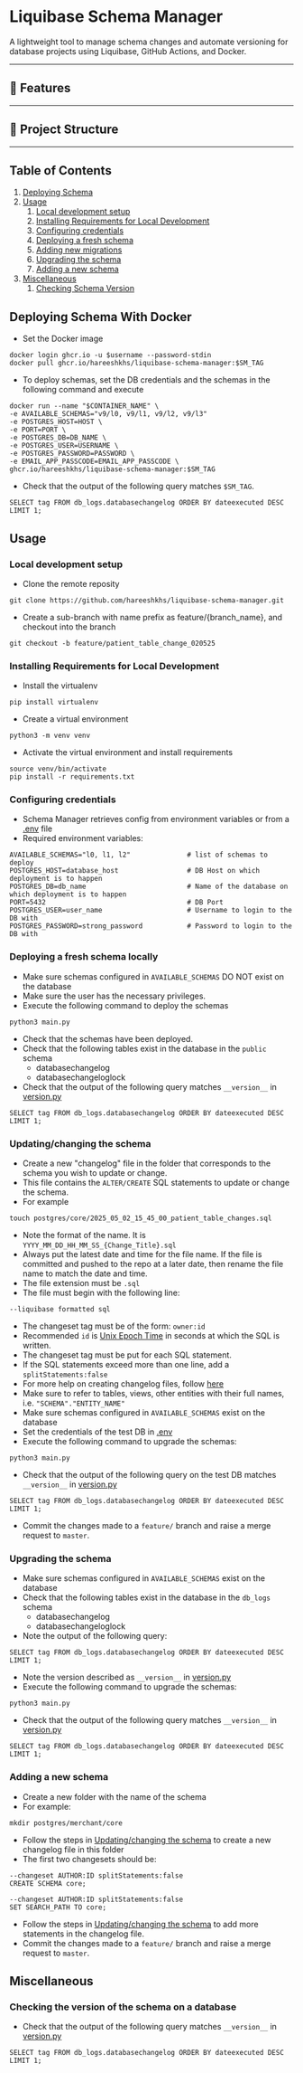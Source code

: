 # Liquibase Schema Manager

A lightweight tool to manage schema changes and automate versioning for database projects using Liquibase, GitHub Actions, and Docker.

---

## 🚀 Features
---

## 📁 Project Structure
---

## Table of Contents
1. [Deploying Schema](#deploying-schema-with-docker)
2. [Usage](#usage)
   1. [Local development setup](#local-development-setup)
   2. [Installing Requirements for Local Development](#installing-requirements-for-local-development)
   3. [Configuring credentials](#configuring-credentials)
   4. [Deploying a fresh schema](#deploying-a-fresh-schema-locally)
   5. [Adding new migrations](#updatingchanging-the-schema)
   6. [Upgrading the schema](#upgrading-the-schema)
   7. [Adding a new schema](#adding-a-new-schema)
3. [Miscellaneous](#miscellaneous)
    1. [Checking Schema Version](#checking-the-version-of-the-schema-on-a-database)

## Deploying Schema With Docker
- Set the Docker image
```shell script
docker login ghcr.io -u $username --password-stdin
docker pull ghcr.io/hareeshkhs/liquibase-schema-manager:$SM_TAG
```
- To deploy schemas, set the DB credentials and the schemas in the following command and execute 
```
docker run --name "$CONTAINER_NAME" \ 
-e AVAILABLE_SCHEMAS="v9/l0, v9/l1, v9/l2, v9/l3"
-e POSTGRES_HOST=HOST \ 
-e PORT=PORT \ 
-e POSTGRES_DB=DB_NAME \ 
-e POSTGRES_USER=USERNAME \ 
-e POSTGRES_PASSWORD=PASSWORD \ 
-e EMAIL_APP_PASSCODE=EMAIL_APP_PASSCODE \
ghcr.io/hareeshkhs/liquibase-schema-manager:$SM_TAG
```
- Check that the output of the following query matches `$SM_TAG`.
```
SELECT tag FROM db_logs.databasechangelog ORDER BY dateexecuted DESC LIMIT 1;
```
## Usage

### Local development setup
- Clone the remote reposity
```
git clone https://github.com/hareeshkhs/liquibase-schema-manager.git
```
- Create a sub-branch with name prefix as feature/{branch_name}, and checkout into the branch
```
git checkout -b feature/patient_table_change_020525
```

### Installing Requirements for Local Development
- Install the virtualenv
```
pip install virtualenv
```
- Create a virtual environment
```
python3 -m venv venv
```
- Activate the virtual environment and install requirements
```
source venv/bin/activate
pip install -r requirements.txt 
```
### Configuring credentials
- Schema Manager retrieves config from environment variables or from a [.env](.env) file
- Required environment variables:
```
AVAILABLE_SCHEMAS="l0, l1, l2"              # list of schemas to deploy
POSTGRES_HOST=database_host                 # DB Host on which deployment is to happen
POSTGRES_DB=db_name                         # Name of the database on which deployment is to happen
PORT=5432                                   # DB Port
POSTGRES_USER=user_name                     # Username to login to the DB with
POSTGRES_PASSWORD=strong_password           # Password to login to the DB with
```

### Deploying a fresh schema locally
- Make sure schemas configured in `AVAILABLE_SCHEMAS` DO NOT exist on the database
- Make sure the user has the necessary privileges.
- Execute the following command to deploy the schemas
```shell script
python3 main.py
```
- Check that the schemas have been deployed.
- Check that the following tables exist in the database in the `public` schema
    - databasechangelog
    - databasechangeloglock 
- Check that the output of the following query matches `__version__` in [version.py](version.py)
```shell script
SELECT tag FROM db_logs.databasechangelog ORDER BY dateexecuted DESC LIMIT 1;
```

### Updating/changing the schema
- Create a new "changelog" file in the folder that corresponds to the schema you wish to update or change.
- This file contains the `ALTER/CREATE` SQL statements to update or change the schema.
- For example
```shell script
touch postgres/core/2025_05_02_15_45_00_patient_table_changes.sql
```
- Note the format of the name. It is `YYYY_MM_DD_HH_MM_SS_{Change_Title}.sql`
- Always put the latest date and time for the file name. If the file is committed and pushed to the repo at a later date, then rename the file name to match the date and time.
- The file extension must be `.sql`
- The file must begin with the following line:
```
--liquibase formatted sql
```
- The changeset tag must be of the form: `owner:id`
- Recommended `id` is [Unix Epoch Time](https://www.epochconverter.com/) in seconds at which the SQL is written.
- The changeset tag must be put for each SQL statement.
- If the SQL statements exceed more than one line, add a `splitStatements:false`
- For more help on creating changelog files, follow [here](https://docs.liquibase.com/concepts/basic/sql-format.html)
- Make sure to refer to tables, views, other entities with their full names, i.e. `"SCHEMA"."ENTITY_NAME"`
- Make sure schemas configured in `AVAILABLE_SCHEMAS` exist on the database
- Set the credentials of the test DB in [.env](.env)
- Execute the following command to upgrade the schemas:
```shell script
python3 main.py
```
- Check that the output of the following query on the test DB matches `__version__` in [version.py](version.py)
```
SELECT tag FROM db_logs.databasechangelog ORDER BY dateexecuted DESC LIMIT 1;
```
- Commit the changes made to a `feature/` branch and raise a merge request to `master`.

### Upgrading the schema
- Make sure schemas configured in `AVAILABLE_SCHEMAS` exist on the database
- Check that the following tables exist in the database in the `db_logs` schema
    - databasechangelog
    - databasechangeloglock 
- Note the output of the following query:
```
SELECT tag FROM db_logs.databasechangelog ORDER BY dateexecuted DESC LIMIT 1;
```
- Note the version described as `__version__` in [version.py](version.py)
- Execute the following command to upgrade the schemas:
```shell script
python3 main.py
```
- Check that the output of the following query matches `__version__` in [version.py](version.py)
```
SELECT tag FROM db_logs.databasechangelog ORDER BY dateexecuted DESC LIMIT 1;
```

### Adding a new schema
- Create a new folder with the name of the schema
- For example:
```shell script
mkdir postgres/merchant/core
```
- Follow the steps in [Updating/changing the schema](#updatingchanging-the-schema) to create a new changelog file in this folder
- The first two changesets should be:
```shell script
--changeset AUTHOR:ID splitStatements:false
CREATE SCHEMA core;

--changeset AUTHOR:ID splitStatements:false
SET SEARCH_PATH TO core;
```
- Follow the steps in [Updating/changing the schema](#updatingchanging-the-schema) to add more statements in the changelog file.
- Commit the changes made to a `feature/` branch and raise a merge request to `master`.
## Miscellaneous
### Checking the version of the schema on a database
- Check that the output of the following query matches `__version__` in [version.py](version.py)
```
SELECT tag FROM db_logs.databasechangelog ORDER BY dateexecuted DESC LIMIT 1;
```
